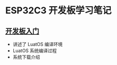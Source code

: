 # ESP32C3 开发板学习笔记 

## [开发板入门](./ESP32%E5%BF%AB%E9%80%9F%E5%85%A5%E9%97%A8.md)

- 讲述了 LuatOS 编译环境 
- LuatOS 系统编译过程
- 系统下载介绍